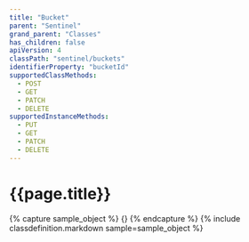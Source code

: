```yaml
---
title: "Bucket"
parent: "Sentinel"
grand_parent: "Classes"
has_children: false
apiVersion: 4
classPath: "sentinel/buckets"
identifierProperty: "bucketId"
supportedClassMethods:
  - POST
  - GET
  - PATCH
  - DELETE
supportedInstanceMethods:
  - PUT
  - GET
  - PATCH
  - DELETE
---
```

# {{page.title}}

{% capture sample_object %}
{}
{% endcapture %}
{% include classdefinition.markdown sample=sample_object %}